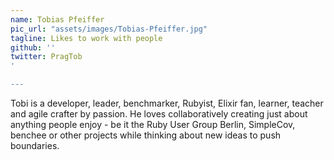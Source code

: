 ```yaml
---
name: Tobias Pfeiffer
pic_url: "assets/images/Tobias-Pfeiffer.jpg"
tagline: Likes to work with people
github: ''
twitter: PragTob
'

---
```

Tobi is a developer, leader, benchmarker, Rubyist, Elixir fan, learner, teacher and agile crafter by passion. He loves collaboratively creating just about anything people enjoy - be it the Ruby User Group Berlin, SimpleCov, benchee or other projects while thinking about new ideas to push boundaries.
